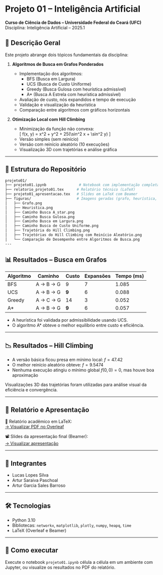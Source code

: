 # Projeto 01 – Inteligência Artificial  
**Curso de Ciência de Dados – Universidade Federal do Ceará (UFC)**  
Disciplina: Inteligência Artificial – 2025.1  

## 🎯 Descrição Geral

Este projeto abrange dois tópicos fundamentais da disciplina:

1. **Algoritmos de Busca em Grafos Ponderados**
   - Implementação dos algoritmos:  
     - BFS (Busca em Largura)  
     - UCS (Busca de Custo Uniforme)  
     - Greedy (Busca Gulosa com heurística admissível)  
     - A\* (Busca A Estrela com heurística admissível)  
   - Avaliação de custo, nós expandidos e tempo de execução
   - Validação e visualização da heurística
   - Comparação entre algoritmos com gráficos horizontais

2. **Otimização Local com Hill Climbing**
   - Minimização da função não convexa:  
     \[
     f(x, y) = x^2 + y^2 + 25(\sin^2 x + \sin^2 y)
     \]
   - Versão simples (sem reinício)
   - Versão com reinício aleatório (10 execuções)
   - Visualização 3D com trajetórias e análise gráfica

---

## 📁 Estrutura do Repositório

```bash
projeto01/
├── projeto01.ipynb               # Notebook com implementação completa e resultados
├── relatorio_projeto01.tex      # Relatório técnico (LaTeX)
├── projeto01_apresentacao.tex   # Slides em LaTeX com Beamer
├── figuras/                     # Imagens geradas (grafo, heurística, trajetórias)
│   ├── Grafo.png
│   ├── Heuristica.png
│   ├── Caminho Busca A_star.png
│   ├── Caminho Busca Gulosa.png
│   ├── Caminho Busca em Largura.png
│   ├── Caminho Busca de Custo Uniforme.png
│   ├── Trajetória do Hill Climbing.png
│   ├── Trajetórias do Hill Climbing com Reinício Aleatório.png
│   └── Comparação de Desempenho entre Algoritmos de Busca.png
---
```

## 📊 Resultados – Busca em Grafos

| Algoritmo | Caminho    | Custo | Expansões | Tempo (ms) |
|-----------|------------|-------|-----------|-------------|
| BFS       | A → B → G  | 9    | 7         | 1.085       |
| UCS       | A → B → G  | **9** | 6         | 0.088       |
| Greedy    | A → C → G  | 14    | 3         | 0.052       |
| A*        | A → B → G  | **9** | 6         | 0.057       |

- A heurística foi validada por admissibilidade usando UCS.
- O algoritmo A* obteve o melhor equilíbrio entre custo e eficiência.

---

## 📉 Resultados – Hill Climbing

- A versão básica ficou presa em mínimo local: $f = 47.42$  
- O melhor reinício aleatório obteve: $f = 9.5474$  
- Nenhuma execução atingiu o mínimo global $f(0,0) = 0$, mas houve boa aproximação

Visualizações 3D das trajetórias foram utilizadas para análise visual da eficiência e convergência.

---

## 📄 Relatório e Apresentação

📘 Relatório acadêmico em LaTeX:  
[→ Visualizar PDF no Overleaf](https://www.overleaf.com/read/bwphwmbczxkh#9a13e5)

📽️ Slides da apresentação final (Beamer):  
[→ Visualizar apresentação](https://www.overleaf.com/read/bwphwmbczxkh#9a13e5)

---

## 👥 Integrantes

- Lucas Lopes Silva
- Artur Saraiva Paschoal
- Artur Garcia Sales Barroso

---

## 🛠️ Tecnologias

- Python 3.10  
- Bibliotecas: `networkx`, `matplotlib`, `plotly`, `numpy`, `heapq`, `time`
- LaTeX (Overleaf e Beamer)

---

## 📌 Como executar

Execute o notebook `projeto01.ipynb` célula a célula em um ambiente com Jupyter, ou visualize os resultados no PDF do relatório.
